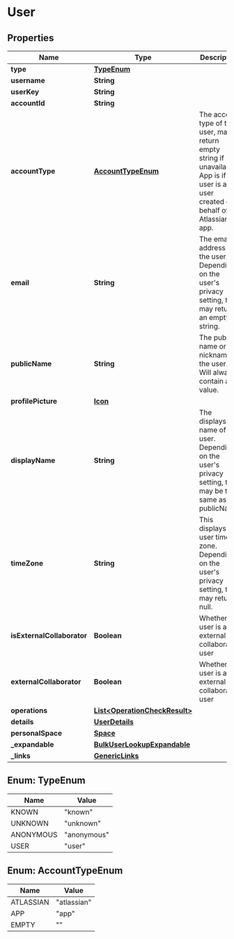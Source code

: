 # User

## Properties
Name | Type | Description | Notes
------------ | ------------- | ------------- | -------------
**type** | [**TypeEnum**](#TypeEnum) |  | 
**username** | **String** |  |  [optional]
**userKey** | **String** |  |  [optional]
**accountId** | **String** |  |  [optional]
**accountType** | [**AccountTypeEnum**](#AccountTypeEnum) | The account type of the user, may return empty string if unavailable. App is if the user is a bot user created on behalf of an Atlassian app. |  [optional]
**email** | **String** | The email address of the user. Depending on the user&#x27;s privacy setting, this may return an empty string. |  [optional]
**publicName** | **String** | The public name or nickname of the user. Will always contain a value. |  [optional]
**profilePicture** | [**Icon**](Icon.md) |  |  [optional]
**displayName** | **String** | The displays name of the user. Depending on the user&#x27;s privacy setting, this may be the same as publicName. |  [optional]
**timeZone** | **String** | This displays user time zone. Depending on the user&#x27;s privacy setting, this may return null. |  [optional]
**isExternalCollaborator** | **Boolean** | Whether the user is an external collaborator user |  [optional]
**externalCollaborator** | **Boolean** | Whether the user is an external collaborator user |  [optional]
**operations** | [**List&lt;OperationCheckResult&gt;**](OperationCheckResult.md) |  |  [optional]
**details** | [**UserDetails**](UserDetails.md) |  |  [optional]
**personalSpace** | [**Space**](Space.md) |  |  [optional]
**_expandable** | [**BulkUserLookupExpandable**](BulkUserLookupExpandable.md) |  |  [optional]
**_links** | [**GenericLinks**](GenericLinks.md) |  |  [optional]

<a name="TypeEnum"></a>
## Enum: TypeEnum
Name | Value
---- | -----
KNOWN | &quot;known&quot;
UNKNOWN | &quot;unknown&quot;
ANONYMOUS | &quot;anonymous&quot;
USER | &quot;user&quot;

<a name="AccountTypeEnum"></a>
## Enum: AccountTypeEnum
Name | Value
---- | -----
ATLASSIAN | &quot;atlassian&quot;
APP | &quot;app&quot;
EMPTY | &quot;&quot;
